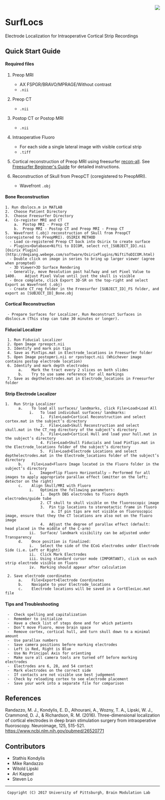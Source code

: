 <img src="https://github.com/akapp/surflocs/blob/master/icons/logo_brainmodulationlab_large.png" align="right" />

# SurfLocs

Electrode Localization for Intraoperative Cortical Strip Recordings 

## Quick Start Guide

#### Required files
1. Preop MRI 
    - AX FSPGR/BRAVO/MPRAGE/Without contrast
    - `.nii`
2. Preop CT 
    - `.nii`
3. Postop CT or Postop MRI
    - `.nii`
4. Intraoperative Fluoro
    - For each side a single lateral image with visible cortical strip 
    - `.tiff`
5. Cortical reconstruction of Preop MRI using freesurfer [recon-all](https://surfer.nmr.mgh.harvard.edu/fswiki/recon-all). See [Freesurfer Beginner's Guide](https://surfer.nmr.mgh.harvard.edu/fswiki/FreeSurferBeginnersGuide) for detailed instructions.

6.	Reconstruction of Skull from PreopCT (coregistered to PreopMRI).
     - Wavefront `.obj`

#### Bone Reconstruction

    1. Run dbslocs.m in MATLAB
    2.	Choose Patient Directory
    3.	Choose Freesurfer Directory
    4.	Co-register MRI and CT
        a.	Postop MRI - Preop CT
        b.	Preop MRI - Postop CT and Preop MRI - Preop CT
    5.	Wavefront (.obj) reconstruction of Skull from PreopCT (coregistered to PreopMRI). OSIRIX METHOD
      - Load co-registered Preop CT back into Osirix to create surface
      - Plugins>Database>Nifti to DICOM, select rct_[SUBJECT_ID].nii [Osirix Plugin](http://deqiang.webege.com/software/OsirixPlugins/NiftiToDICOM.html)
      - Double click on image in series to bring up larger viewer (agree when prompted)
      - 3D Viewer>3D Surface Rendering
      - Generally, move Resolution past halfway and set Pixel Value to 1400.	Adjust Pixel Value until just the skull is visible
      - Once complete, click Export 3D-SR on the top-right and select Export as Wavefront (.obj)
      -	Create CT_reg folder in the Freesurfer [SUBJECT_ID]_FS folder, and export as [SUBJECT_ID]_Bone.obj

#### Cortical Reconstruction
 
     - Prepare Surfaces for Localizer, Run Reconstruct Surfaces in dbslocs.m (This step can take 30 minutes or longer).

#### Fiducial Localizer

     1.	Run Fiducial Localizer
     2.	Open Image rpreopct.nii
     3.	Identify and mark pin tips
     4.	Save as PinTips.mat in Electrode_locations in Freesurfer folder
     5.	Open Image postopmri.nii or rpostopct.nii (Whichever image contains postop electrode location)
     6.	Identify and mark depth electrodes
          a.	Mark the tract every 2 slices on both slides
          b.	Try to use same reference for all markings
     7.	Save as depthelectrodes.mat in Electrode_locations in Freesurfer folder
     
####  Strip Electrode Localizer

    1.	Run Strip Localizer
          a.	To load all surfaces/ landmarks, click File>Load>Load All
               i.	To load individual surfaces/ landmarks:
                    1.	File>Load>Cortical Reconstruction and select cortex.mat in the subject’s directory
                    2.	File>Load>Skull Reconstruction and select skull.mat in the CT_reg directory of the subject’s directory
                    3.	File>Load>Cortical Hull and load your hull.mat in the subject’s directory
                    4. File>Load>Skull Fiducials and load PinTips.mat in the Electrode_locations folder of the subject’s directory
                    5.	File>Load>Electrode Locations and select depthelectrodes.mat in the Electrode_locations folder of the subject’s directory
          b.	File>Load>Fluoro Image located in the Fluoro folder in the subject’s directory
               i.	Image>Flip Fluoro Horizontally – Performed for all images to apply appropriate parallax effect (emitter on the left; detector on the right)
          c.	Align Skull/MRI with Fluoro
               i.	Optimize the following parameters:
                    1.	Depth DBS electrodes to fluoro depth electrodes/guide tube
                    2. CT skull to skull visible on the fluoroscopic image
                    3.	Pin tip locations to stereotactic frame in fluoro
                         a.	If pin tips are not visible on fluoroscopic image, ensure that they the CT locations are also not on the fluoro image
                    4.	Adjust the degree of parallax effect (default: head placed in the middle of the C-arm)
               ii.	Surface/ landmark visibility can be adjusted under Transparency
          d.	Once position is finalized:
               i.	Select the side of the ECoG electrodes under Electrode Side (i.e. Left or Right)
               ii.	Click Mark Electrodes
               iii.	Using standard cursor mode (IMPORTANT), click on each strip electrode visible on fluoro
               iv.	Marking should appear after calculation

     2.	Save electrode coordinates
          a.	File>Export>Electrode Coordinates
          b.	Navigate to your Electrode_locations 
          c.	Electrode locations will be saved in a CortElecLoc.mat file

#### Tips and Troubleshooting

     -	Check spelling and capitalization
     -	Remember to initialize
     -	Have a check list of steps done and for which patients
     -	Don’t move Fluoro, move brain space
     -	Remove cortex, cortical hull, and turn skull down to a minimal amount
     -	Use parallax numbers
     -	Save camera positions before marking electrodes
     -	Left is Red, Right is Blue
     -	Use No Principal Axis for orienting
     -	Make sure all camera tools are turned off before marking electrodes
     -	Electrodes are 6, 28, and 54 contact
     -	Mark electrodes on the correct side
     -	If contacts are not visible use best judgement
     -	Check by reloading cortex to see electrode placement
     -	Save your work into a separate file for comparison
     
## References
Randazzo, M. J., Kondylis, E. D., Alhourani, A., Wozny, T. A., Lipski, W. J., Crammond, D. J., & Richardson, R. M. (2016). Three-dimensional localization of cortical electrodes in deep brain stimulation surgery from intraoperative fluoroscopy. Neuroimage, 125, 515-521. https://www.ncbi.nlm.nih.gov/pubmed/26520771

## Contributors

* Stathis Kondylis
* Mike Randazzo
* Witold Lipski
* Ari Kappel
* Steven Lo
__________________________________________________________________________________
     Copyright (C) 2017 University of Pittsburgh, Brain Modulation Lab
